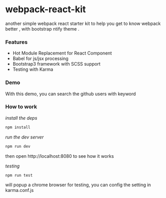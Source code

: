 # webpack-react-kit
another simple webpack react starter kit to help you get to know webpack better , with bootstrap ntify theme . 

### Features

* Hot Module Replacement for React Component
* Babel for js/jsx processing
* Bootstrap3 framework with SCSS support
* Testing with Karma

### Demo

With this demo, you can search the github users with keyword

### How to work

*install the deps*

```bash
npm install
```
*run the dev server*

```bash
npm run dev
```
then open http://localhost:8080 to see how it works

*testing*

```bash
npm run test
```
will popup a chrome browser for testing, you can config the setting in karma.conf.js
